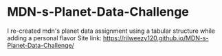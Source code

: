 # MDN-s-Planet-Data-Challenge
I re-created mdn's planet data assignment using a tabular structure while adding a personal flavor
Site link: https://rilweezy120.github.io/MDN-s-Planet-Data-Challenge/

